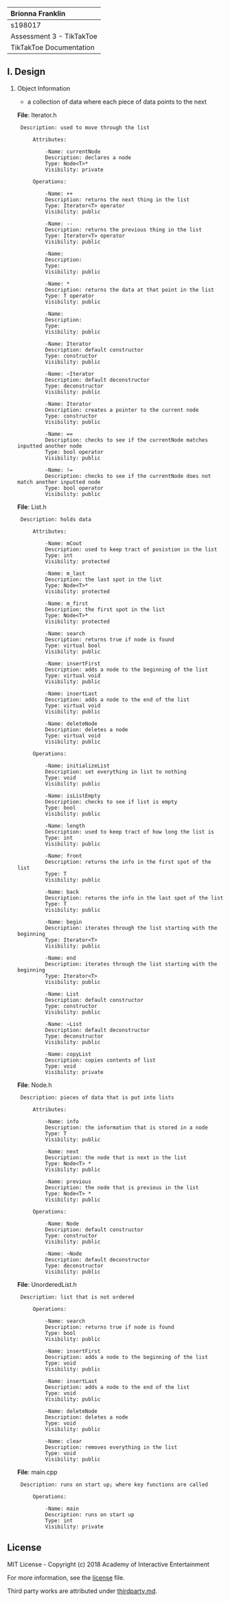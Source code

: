 | Brionna Franklin|
| :---              |
| s198017          |
| Assessment 3 - TikTakToe|
| TikTakToe Documentation |

## I. Design

1. Object Information

   - a collection of data where each piece of data points to the next

    **File**: Iterator.h

        Description: used to move through the list

            Attributes:
            
                -Name: currentNode
                Description: declares a node
                Type: Node<T>*
                Visibility: private
                
            Operations:
                
                -Name: ++
                Description: returns the next thing in the list
                Type: Iterator<T> operator
                Visibility: public
                
                -Name: --
                Description: returns the previous thing in the list
                Type: Iterator<T> operator
                Visibility: public
                
                -Name: 
                Description: 
                Type: 
                Visibility: public
                
                -Name: *
                Description: returns the data at that point in the list
                Type: T operator
                Visibility: public
                
                -Name: 
                Description: 
                Type: 
                Visibility: public
                
                -Name: Iterator
                Description: default constructor
                Type: constructor
                Visibility: public
                
                -Name: ~Iterator
                Description: default deconstructor
                Type: deconstructor
                Visibility: public
                
                -Name: Iterator
                Description: creates a pointer to the current node
                Type: constructor
                Visibility: public
                
                -Name: ==
                Description: checks to see if the currentNode matches inputted another node
                Type: bool operator
                Visibility: public
                
                -Name: !=
                Description: checks to see if the currentNode does not match another inputted node
                Type: bool operator
                Visibility: public
                
    **File**: List.h

        Description: holds data

            Attributes:
            
                -Name: mCout
                Description: used to keep tract of posistion in the list
                Type: int
                Visibility: protected
                
                -Name: m_last
                Description: the last spot in the list
                Type: Node<T>*
                Visibility: protected
                
                -Name: m_first
                Description: the first spot in the list
                Type: Node<T>*
                Visibility: protected
                
                -Name: search
                Description: returns true if node is found
                Type: virtual bool
                Visibility: public
                
                -Name: insertFirst
                Description: adds a node to the beginning of the list
                Type: virtual void
                Visibility: public
                
                -Name: insertLast
                Description: adds a node to the end of the list
                Type: virtual void
                Visibility: public
                
                -Name: deleteNode
                Description: deletes a node
                Type: virtual void
                Visibility: public
                
            Operations:
                
                -Name: initializeList
                Description: set everything in list to nothing
                Type: void
                Visibility: public
                
                -Name: isListEmpty
                Description: checks to see if list is empty
                Type: bool
                Visibility: public
                
                -Name: length
                Description: used to keep tract of how long the list is
                Type: int
                Visibility: public
                
                -Name: front
                Description: returns the info in the first spot of the list
                Type: T
                Visibility: public
                
                -Name: back 
                Description: returns the info in the last spot of the list
                Type: T
                Visibility: public
                
                -Name: begin
                Description: iterates through the list starting with the beginning
                Type: Iterator<T>
                Visibility: public
                
                -Name: end
                Description: iterates through the list starting with the beginning
                Type: Iterator<T>
                Visibility: public
                
                -Name: List
                Description: default constructor
                Type: constructor
                Visibility: public
                
                -Name: ~List
                Description: default deconstructor
                Type: deconstructor
                Visibility: public
                
                -Name: copyList
                Description: copies contents of list
                Type: void
                Visibility: private
                
    **File**: Node.h

        Description: pieces of data that is put into lists

            Attributes:
            
                -Name: info
                Description: the information that is stored in a node
                Type: T
                Visibility: public
                
                -Name: next
                Description: the node that is next in the list
                Type: Node<T> *
                Visibility: public
                
                -Name: previous
                Description: the node that is previous in the list
                Type: Node<T> *
                Visibility: public
                
            Operations:
                
                -Name: Node
                Description: default constructor
                Type: constructor
                Visibility: public
                
                -Name: ~Node
                Description: default deconstructor
                Type: deconstructor
                Visibility: public
                
    **File**: UnorderedList.h

        Description: list that is not ordered
                
            Operations:
                
                -Name: search
                Description: returns true if node is found
                Type: bool
                Visibility: public
                
                -Name: insertFirst
                Description: adds a node to the beginning of the list
                Type: void
                Visibility: public
                
                -Name: insertLast
                Description: adds a node to the end of the list
                Type: void
                Visibility: public
                
                -Name: deleteNode
                Description: deletes a node
                Type: void
                Visibility: public
                
                -Name: clear
                Description: removes everything in the list
                Type: void
                Visibility: public
                
     **File**: main.cpp

        Description: runs on start up; where key functions are called

            Operations:
                
                -Name: main
                Description: runs on start up
                Type: int
                Visibility: private
                
## License

MIT License - Copyright (c) 2018 Academy of Interactive Entertainment

For more information, see the [license][lic] file.

Third party works are attributed under [thirdparty.md][3p].

[lic]:license.md
[3p]:thirdparty.md
[raylib]:https://github.com/raysan5/raylib
